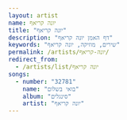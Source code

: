 ```yaml
---
layout: artist
name: יונה קריאף
title: "יונה קריאף"
description: "דף האמן יונה קריאף"
keywords: "שירים, מוזיקה, יונה קריאף"
permalink: /artists/יונה-קריאף/
redirect_from:
  - /artists/list/יונה קריאף
songs:
  - number: "32781"
    name: "בואי בשלום"
    album: "סינגלים"
    artist: "יונה קריאף"
---
```

